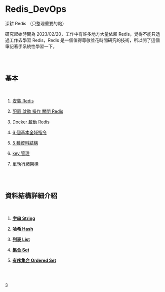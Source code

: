 # Redis_DevOps

深耕 Redis （只整理重要的點）

研究起始時間為 2023/02/20，工作中有許多地方大量依賴 Redis，覺得不能只透過工作去學習 Redis，Redis 是一個值得尊敬並花時間研究的技術，所以開了這個筆記著手系統性學習一下。

<br>
<br>

## 基本

<br>

1. [安裝 Redis](./basic/install/README.md)

2. [配置 啟動 操作 關閉 Redis](./basic/operate/README.md)

3. [Docker 啟動 Redis](./basic/docker/README.md)

4. [6 個基本全域指令](./basic/globalCommand/README.md)

5. [5 種資料結構](./basic/dataStructure/README.md)

1. [key 管理](./basic/keyManagement/README.md)

6. [單執行緒架構](./basic/singleThread/README.md)

<br>
<br>

## 資料結構詳細介紹

<br>

1. [__字串 String__](./dataStructure/String/README.md)

2. [__哈希 Hash__](./dataStructure/Hash/README.md)

3. [__列表 List__](./dataStructure/List/README.md)

4. [__集合 Set__](./dataStructure/Set/README.md)

5. [__有序集合 Ordered Set__](./dataStructure/OrderedSet/README.md)

<br>
<br>




3
